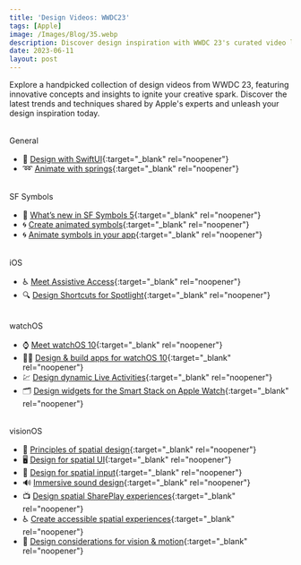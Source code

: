 ```yaml
---
title: 'Design Videos: WWDC23'
tags: [Apple]
image: /Images/Blog/35.webp
description: Discover design inspiration with WWDC 23's curated video list. Explore innovative concepts & insights from Apple's experts
date: 2023-06-11
layout: post
---
```


Explore a handpicked collection of design videos from WWDC 23, featuring innovative concepts and insights to ignite your creative spark. Discover the latest trends and techniques shared by Apple's experts and unleash your design inspiration today.

<div class="section-heading" style="margin: 2rem 0 1rem;">General</div>

- 📱 [Design with SwiftUI](https://developer.apple.com/videos/play/wwdc2023/10115/){:target="_blank" rel="noopener"}
- ➿ [Animate with springs](https://developer.apple.com/videos/play/wwdc2023/10158/){:target="_blank" rel="noopener"}

<div class="section-heading" style="margin: 2rem 0 1rem;">SF Symbols</div>

- 🔣 [What’s new in SF Symbols 5](https://developer.apple.com/videos/play/wwdc2023/10197/){:target="_blank" rel="noopener"}
- 🌀 [Create animated symbols](https://developer.apple.com/videos/play/wwdc2023/10257/){:target="_blank" rel="noopener"}
- 🌀 [Animate symbols in your app](https://developer.apple.com/videos/play/wwdc2023/10258/){:target="_blank" rel="noopener"}

<div class="section-heading" style="margin: 2rem 0 1rem;">iOS</div>

- ♿️ [Meet Assistive Access](https://developer.apple.com/videos/play/wwdc2023/10032/){:target="_blank" rel="noopener"}
- 🔍 [Design Shortcuts for Spotlight](https://developer.apple.com/videos/play/wwdc2023/10193/){:target="_blank" rel="noopener"}

<div class="section-heading" style="margin: 2rem 0 1rem;">watchOS</div>

- ⌚ [Meet watchOS 10](https://developer.apple.com/videos/play/wwdc2023/10026/){:target="_blank" rel="noopener"}
- 👨‍💻 [Design & build apps for watchOS 10](https://developer.apple.com/videos/play/wwdc2023/10138/){:target="_blank" rel="noopener"}
- 💹 [Design dynamic Live Activities](https://developer.apple.com/videos/play/wwdc2023/10194/){:target="_blank" rel="noopener"}
- 🗂️ [Design widgets for the Smart Stack on Apple Watch](https://developer.apple.com/videos/play/wwdc2023/10309/){:target="_blank" rel="noopener"}

<div class="section-heading" style="margin: 2rem 0 1rem;">visionOS</div>

- 📐 [Principles of spatial design](https://developer.apple.com/videos/play/wwdc2023/10072/){:target="_blank" rel="noopener"}
- 🖥️ [Design for spatial UI](https://developer.apple.com/videos/play/wwdc2023/10076/){:target="_blank" rel="noopener"}
- 🤌 [Design for spatial input](https://developer.apple.com/videos/play/wwdc2023/10073/){:target="_blank" rel="noopener"}
- 🔊 [Immersive sound design](https://developer.apple.com/videos/play/wwdc2023/10271/){:target="_blank" rel="noopener"}
- 📺 [Design spatial SharePlay experiences](https://developer.apple.com/videos/play/wwdc2023/10075/){:target="_blank" rel="noopener"}
- ♿️ [Create accessible spatial experiences](https://developer.apple.com/videos/play/wwdc2023/10034/){:target="_blank" rel="noopener"}
- 👀 [Design considerations for vision & motion](https://developer.apple.com/videos/play/wwdc2023/10078/){:target="_blank" rel="noopener"}